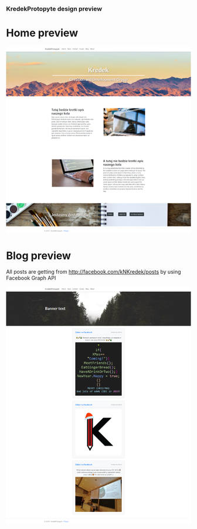 ### KredekProtopyte design preview  

# Home preview  
![alt text](https://github.com/AvgustPol/KredekProtopyte/blob/master/Preview%20Images/Kredek%20home.png?raw=true "Home preview")  
  
# Blog preview  
  
All posts are getting from http://facebook.com/kNKredek/posts by using Facebook Graph API  
  
![alt text](https://github.com/AvgustPol/KredekProtopyte/blob/master/Preview%20Images/Kredek%20blog.png?raw=true "Blog preview")  
